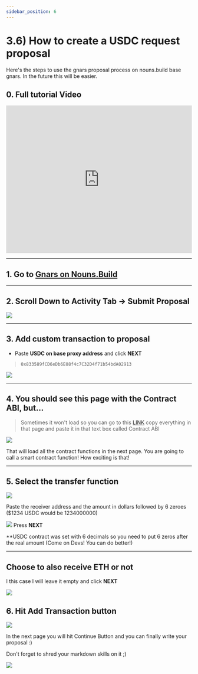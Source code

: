 ```yaml
---
sidebar_position: 6
---
```



# 3.6) How to create a USDC request proposal 

Here's the steps to use the gnars proposal process on nouns.build base gnars. In the future this will be easier.

## 0. Full tutorial Video

<iframe width="100%" height="400" src="https://ipfs.skatehive.app/ipfs/QmTXcgYUBX4shCLvy63WdUA7Gb2MYAqGtzXC4nmfgdLd6y?pinataGatewayToken=nxHSFa1jQsiF7IHeXWH-gXCY3LDLlZ7Run3aZXZc8DRCfQz4J4a94z9DmVftXyFE" frameborder="0" allow="autoplay; encrypted-media" allowfullscreen></iframe>


---

## 1. Go to  [Gnars on Nouns.Build](https://nouns.build/dao/base/0x880fb3cf5c6cc2d7dfc13a993e839a9411200c17/5281?tab=activity)

---

## 2. Scroll Down to Activity Tab -> Submit Proposal
![](https://i.ibb.co/3MyyxZH/image.png)

---

## 3. Add custom transaction to proposal
- Paste **USDC on base proxy address** and click **NEXT** 

> `0x833589fCD6eDb6E08f4c7C32D4f71b54bdA02913`

![](https://i.ibb.co/gSz8p6k/image.png)

---

## 4. You should see this page with the Contract ABI, but... 

> Sometimes it won't load so you can go to this [LINK](https://api.basescan.org/api?module=contract&action=getabi&address=0x2ce6311ddae708829bc0784c967b7d77d19fd779&format=raw) copy everything in that page and paste it in that text box called Contract ABI

![](https://i.ibb.co/p1wcYF8/image.png)

That will load all the contract functions in the next page. You are going to call a smart contract function! How exciting is that!

---

## 5. Select the **transfer** function

![](https://i.ibb.co/rvqWfbx/image.png)

Paste the receiver address and the amount in dollars followed by 6 zeroes ($1234 USDC would be 1234000000)

![](https://i.ibb.co/KmzzHW4/image.png)
Press **NEXT**

**USDC contract was set with 6 decimals so you need to put 6 zeros after the real amount (Come on Devs! You can do better!)

---


## Choose to also receive ETH or not 

I this case I will leave it empty and click **NEXT**

![](https://i.ibb.co/wQx86Fn/image.png)

## 6. Hit Add Transaction button

![](https://i.ibb.co/gwmQgqT/image.png)

In the next page you will hit Continue Button and you can finally write your proposal :) 

Don't forget to shred your markdown skills on it ;) 

![](https://i.ibb.co/x22rBJy/image.png)

